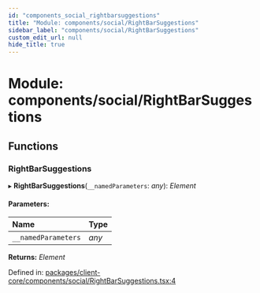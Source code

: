 ```yaml
---
id: "components_social_rightbarsuggestions"
title: "Module: components/social/RightBarSuggestions"
sidebar_label: "components/social/RightBarSuggestions"
custom_edit_url: null
hide_title: true
---
```


# Module: components/social/RightBarSuggestions

## Functions

### RightBarSuggestions

▸ **RightBarSuggestions**(`__namedParameters`: *any*): *Element*

#### Parameters:

Name | Type |
:------ | :------ |
`__namedParameters` | *any* |

**Returns:** *Element*

Defined in: [packages/client-core/components/social/RightBarSuggestions.tsx:4](https://github.com/xr3ngine/xr3ngine/blob/56376a778/packages/client-core/components/social/RightBarSuggestions.tsx#L4)
